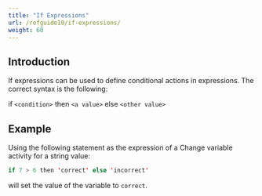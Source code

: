 ```yaml
---
title: "If Expressions"
url: /refguide10/if-expressions/
weight: 60
---
```


## Introduction

If expressions can be used to define conditional actions in expressions. The correct syntax is the following:

if `<condition>` then `<a value>` else `<other value>`

## Example

Using the following statement as the expression of a Change variable activity for a string value:

```java
if 7 > 6 then 'correct' else 'incorrect'
```

will set the value of the variable to `correct`.
